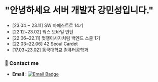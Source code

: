 # "안녕하세요 서버 개발자 강민성입니다."

- [23.04 ~ 23.11] SW 마에스트로 14기
- [22.12~23.02] 웍스 모바일 인턴
- [22.06~22.11] 멋쟁이사자처럼 백엔드 스쿨 1기
- [22.03~22.06] 42 Seoul Cardet
- [17.03~23.02] 동국대학교 컴퓨터공학과
 
 
 ### 📨 Contact me
- **Email** : [![Email Badge](https://img.shields.io/badge/Email-d14836?style=flat-square&logo=Gmail&logoColor=white&link=mailto:kdsvip5@naver.com)](mailto:kdsvip5@naver.com)
